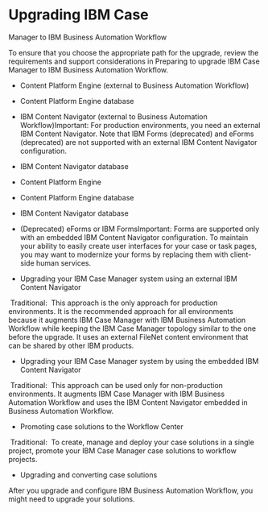# Upgrading IBM Case
Manager to IBM Business Automation
Workflow

To ensure that you choose the appropriate path for the upgrade, review the requirements and
support considerations in Preparing to upgrade IBM Case Manager to IBM Business Automation Workflow.

- Content Platform Engine (external to
Business Automation Workflow)
- Content Platform Engine
database
- IBM Content
Navigator
(external to Business Automation Workflow)Important: For production environments, you need an
external IBM Content
Navigator. Note that
IBM Forms (deprecated) and
eForms (deprecated) are
not supported with an external IBM Content
Navigator
configuration.
- IBM Content
Navigator
database

- Content Platform Engine
- Content Platform Engine
database
- IBM Content
Navigator
database
- (Deprecated) eForms
or IBM FormsImportant:  Forms are supported only with an embedded IBM Content
Navigator
configuration. To maintain your ability to easily create user interfaces for your case or task
pages, you may want to modernize your forms by replacing them with client-side human
services.

- Upgrading your IBM Case Manager system using an external IBM Content Navigator

 Traditional: 
This approach is the only approach for production environments. It is the recommended approach for all environments because it augments IBM Case Manager with IBM Business Automation Workflow while keeping the IBM Case Manager topology similar to the one before the upgrade. It uses an external FileNet content environment that can be shared by other IBM products.
- Upgrading your IBM Case Manager system by using the embedded IBM Content Navigator

 Traditional: 
This approach can be used only for non-production environments. It augments IBM Case Manager with IBM Business Automation Workflow and uses the IBM Content Navigator embedded in Business Automation Workflow.
- Promoting case solutions to the Workflow Center

 Traditional: 
To create, manage and deploy your case solutions in a single project, promote your IBM Case Manager case solutions to workflow projects.
- Upgrading and converting case solutions

After you upgrade and configure IBM Business Automation Workflow, you might need to upgrade your solutions.